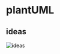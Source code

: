 # plantUML

## ideas

![ideas](http://www.plantuml.com/plantuml/proxy?src=https://raw.githubusercontent.com/phuhh98/plantuml-examples/master/ideas.pu)
